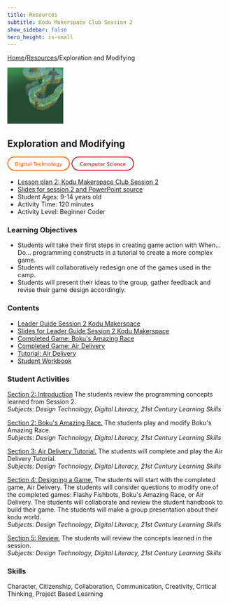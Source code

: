 ```yaml
---
title: Resources
subtitle: Kodu Makerspace Club Session 2
show_sidebar: false
hero_height: is-small
---
```


[Home](..)/[Resources](.)/Exploration and Modifying

[![](exploration_and_modifying.png)](https://www.kodugamelab.com/worlds/#3M1kkWjzb0ateucfWn9LcQ==)

## Exploration and Modifying
![Digital Technology](dt.png) ![Computer Science](cs.png)

* [Lesson plan 2: Kodu Makerspace Club Session 2](LG_Session_2_KODU_Makerspace.pdf)
* [Slides for session 2 and PowerPoint source](PPT_Session2_Kodu_Makerspace1.pdf)
* Student Ages: 9-14 years old
* Activity Time: 120 minutes
* Activity Level: Beginner Coder

### Learning Objectives
* Students will take their first steps in creating game action with When… Do… programming constructs in a tutorial to create a more complex game.
* Students will collaboratively redesign one of the games used in the camp.
* Students will present their ideas to the group, gather feedback and revise their game design accordingly.

### Contents
* [Leader Guide Session 2 Kodu Makerspace](LG_Session_2_KODU_Makerspace.pdf)
* [Slides for Leader Guide Session 2 Kodu Makerspace]()
* [Completed Game: Boku's Amazing Race](PPT_Session2_Kodu_Makerspace1.pdf)
* [Completed Game: Air Delivery](http://worlds.kodugamelab.com/world/3M1kkWjzb0ateucfWn9LcQ==)
* [Tutorial: Air Delivery](http://worlds.kodugamelab.com/world/yYHLLX5_SEerL6HIiQEPbQ==)
* [Student Workbook](Student_Workbook_Kodu_Makerspace_Camp.pdf)

### Student Activities
[Section 2: Introduction](LG_Session_2_KODU_Makerspace.pdf#page=8)
The students review the programming concepts learned from Session 2.<br>
*Subjects: Design Technology, Digital Literacy, 21st Century Learning Skills*

[Section 2: Boku's Amazing Race.](LG_Session_2_KODU_Makerspace.pdf#page=12)
The students play and modify Boku's Amazing Race.<br>
*Subjects: Design Technology, Digital Literacy, 21st Century Learning Skills*

[Section 3: Air Delivery Tutorial.](LG_Session_2_KODU_Makerspace.pdf#page=17)
The students will complete and play the Air Delivery Tutorial.<br>
*Subjects: Design Technology, Digital Literacy, 21st Century Learning Skills*

[Section 4: Designing a Game.](LG_Session_2_KODU_Makerspace.pdf#page=21)
The students will start with the completed game, Air Delivery. The students will consider questions to modify one of the completed games: Flashy Fishbots, Boku's Amazing Race, or Air Delivery. The students will collaborate and review the student handbook to build their game. The students will make a group presentation about their kodu world.<br>
*Subjects: Design Technology, Digital Literacy, 21st Century Learning Skills*

[Section 5: Review.](LG_Session_2_KODU_Makerspace.pdf#page=28)
The students will review the concepts learned in the session.<br>
*Subjects: Design Technology, Digital Literacy, 21st Century Learning Skills*

### Skills
Character,
Citizenship,
Collaboration,
Communication,
Creativity,
Critical Thinking,
Project Based Learning 

    
